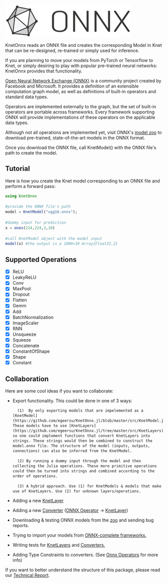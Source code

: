 <img src="https://github.com/onnx/onnx/blob/master/docs/ONNX_logo_main.png?raw=true" width="400">

KnetOnnx reads an ONNX file and creates the corresponding Model in Knet that can be re-designed, re-trained or simply used for inference.

If you are planning to move your models from PyTorch or Tensorflow to Knet, or simply desiring to play with popular pre-trained neural networks: KnetOnnx provides that functionality.

[Open Neural Network Exchange (ONNX)](https://onnx.ai/)
 is a community project created by Facebook and Microsoft. It provides a definition of an extensible computation graph model, as well as definitions of built-in operators and standard data types.

Operators are implemented externally to the graph, but the set of built-in operators are portable across frameworks. Every framework supporting ONNX will provide implementations of these operators on the applicable data types.

Although not all operations are implemented yet, visit ONNX's [model zoo](https://github.com/onnx/models) to download pre-trained, state-of-the-art models in the ONNX format.

Once you download the ONNX file, call KnetModel() with the ONNX file's path to create the model.

## Tutorial

Here is how you create the Knet model corresponding to an ONNX file and perform a forward pass:

```julia
using KnetOnnx

#provide the ONNX file's path
model = KnetModel("vgg16.onnx");

#dummy input for prediction
x = ones(224,224,3,10)

#call KnetModel object with the model input
model(x) #the output is a 1000×10 Array{Float32,2}
```

## Supported Operations
- [x] ReLU
- [x] LeakyReLU
- [x] Conv
- [x] MaxPool
- [x] Dropout
- [x] Flatten
- [x] Gemm
- [x] Add
- [x] BatchNormalization
- [x] ImageScaler
- [x] RNN
- [x] Unsqueeze
- [x] Squeeze
- [x] Concatenate
- [x] ConstantOfShape
- [x] Shape
- [x] Constant

## Collaboration
Here are some cool ideas if you want to collaborate:
- Export functionality. This could be done in one of 3 ways:

		(1)  By only exporting models that are impelemented as a [KnetModel](https://github.com/egeersu/KnetOnnx.jl/blob/master/src/KnetModel.jl). These models have to use [KnetLayers](https://github.com/egeersu/KnetOnnx.jl/tree/master/src/KnetLayers), so one could implement functions that convert KnetLayers into strings. These strings would then be combined to construct the model.onnx file. The structure of the model (inputs, outputs, connections) can also be inferred from the KnetModel.

		(2) By running a dummy input through the model and then collecting the Julia operations. These more primitive operations could then be turned into strings and combined according to the order of operations.

		(3) A hybrid approach. Use (1) for KnetModels & models that make use of KnetLayers. Use (2) for unknown layers/operations. 

- Adding a new [KnetLayer](https://github.com/egeersu/KnetOnnx.jl/tree/master/src/KnetLayers)
- Adding a new [Converter](https://github.com/egeersu/KnetOnnx.jl/blob/master/src/converters.jl) ([ONNX Operator](https://github.com/onnx/onnx/blob/master/docs/Operators.md) -> [KnetLayer](https://github.com/egeersu/KnetOnnx.jl/tree/master/src/KnetLayers))
- Downloading & testing ONNX models from the [zoo](https://github.com/onnx/models) and sending bug reports.
- Trying to import your models from [ONNX-complete frameworks.](https://onnx.ai/supported-tools.html#buildModel) 
- Writing tests for [KnetLayers](https://github.com/egeersu/KnetOnnx.jl/tree/master/src/KnetLayers) and [Converters.](https://github.com/egeersu/KnetOnnx.jl/blob/master/src/converters.jl)
- Adding Type Constraints to converters. (See [Onnx Operators](https://github.com/onnx/onnx/blob/master/docs/Operators.md) for more info)

If you want to better understand the structure of this package, please read our [Technical Report](https://github.com/egeersu/KnetOnnx.jl/blob/master/KnetOnnx-Report.pdf).
